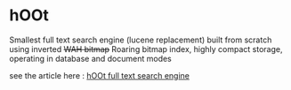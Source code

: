 hOOt
====

Smallest full text search engine (lucene replacement) built from scratch using inverted ~~WAH bitmap~~ Roaring bitmap index, highly compact storage, operating in database and document modes

see the article here : [hOOt full text search engine](http://www.codeproject.com/Articles/224722/hOOt-full-text-search-engine)
